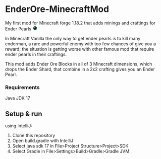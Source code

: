 # EnderOre-MinecraftMod
My first mod for Minecraft forge 1.18.2 that adds minings and craftings for Ender Pearls
![Mod Logo](/src/main/resources/enderore_logo.png?raw=true "Mod Logo")

In Minecraft Vanilla the only way to get ender pearls is to kill many enderman, a rare and powerful enemy with too few chances of give you a reward;
the situation is getting worse with other famous mod that require ender pearls in their craftings.

This mod adds Ender Ore Blocks in all of 3 Minecraft dimensions, which drops the Ender Shard, that combine in a 2x2 crafting gives you an Ender Pearl.

### Requirements
Java JDK 17

## Setup & run
using IntelliJ:
1) Clone this repository
2) Open build.gradle with IntelliJ
3) Select java sdk 17 in File>Project Structure>Project>SDK
4) Select Gradle in File>Settings>Build>Gradle>Gradle JVM
